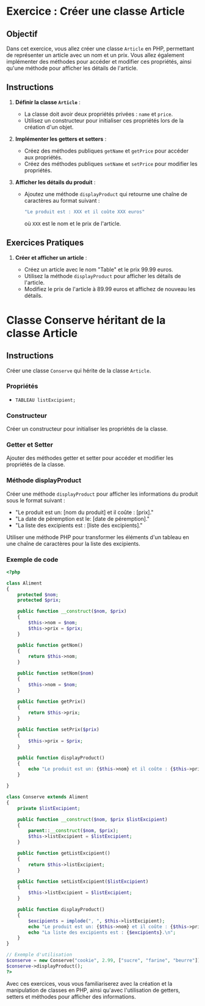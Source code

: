 # Exercice : Créer une classe Article

## Objectif

Dans cet exercice, vous allez créer une classe `Article` en PHP, permettant de représenter un article avec un nom et un prix. Vous allez également implémenter des méthodes pour accéder et modifier ces propriétés, ainsi qu'une méthode pour afficher les détails de l'article.

## Instructions

1. **Définir la classe `Article`** :

   - La classe doit avoir deux propriétés privées : `name` et `price`.
   - Utilisez un constructeur pour initialiser ces propriétés lors de la création d'un objet.

2. **Implémenter les getters et setters** :

   - Créez des méthodes publiques `getName` et `getPrice` pour accéder aux propriétés.
   - Créez des méthodes publiques `setName` et `setPrice` pour modifier les propriétés.

3. **Afficher les détails du produit** :
   - Ajoutez une méthode `displayProduct` qui retourne une chaîne de caractères au format suivant :
     ```php
     "Le produit est : XXX et il coûte XXX euros"
     ```
     où `XXX` est le nom et le prix de l'article.

## Exercices Pratiques

1. **Créer et afficher un article** :

   - Créez un article avec le nom "Table" et le prix 99.99 euros.
   - Utilisez la méthode `displayProduct` pour afficher les détails de l'article.
   - Modifiez le prix de l'article à 89.99 euros et affichez de nouveau les détails.

# Classe Conserve héritant de la classe Article

## Instructions

Créer une classe `Conserve` qui hérite de la classe `Article`.

### Propriétés

- `TABLEAU listExcipient;`

### Constructeur

Créer un constructeur pour initialiser les propriétés de la classe.

### Getter et Setter

Ajouter des méthodes getter et setter pour accéder et modifier les propriétés de la classe.

### Méthode displayProduct

Créer une méthode `displayProduct` pour afficher les informations du produit sous le format suivant :

- "Le produit est un: [nom du produit] et il coûte : [prix]."
- "La date de péremption est le: [date de péremption]."
- "La liste des excipients est : [liste des excipients]."

Utiliser une méthode PHP pour transformer les éléments d'un tableau en une chaîne de caractères pour la liste des excipients.

### Exemple de code

```php
<?php

class Aliment
{
    protected $nom;
    protected $prix;

    public function __construct($nom, $prix)
    {
        $this->nom = $nom;
        $this->prix = $prix;
    }

    public function getNom()
    {
        return $this->nom;
    }

    public function setNom($nom)
    {
        $this->nom = $nom;
    }

    public function getPrix()
    {
        return $this->prix;
    }

    public function setPrix($prix)
    {
        $this->prix = $prix;
    }

    public function displayProduct()
    {
        echo "Le produit est un: {$this->nom} et il coûte : {$this->prix}.\n";
    }

}

class Conserve extends Aliment
{
    private $listExcipient;

    public function __construct($nom, $prix $listExcipient)
    {
        parent::__construct($nom, $prix);
        $this->listExcipient = $listExcipient;
    }

    public function getListExcipient()
    {
        return $this->listExcipient;
    }

    public function setListExcipient($listExcipient)
    {
        $this->listExcipient = $listExcipient;
    }

    public function displayProduct()
    {
        $excipients = implode(", ", $this->listExcipient);
        echo "Le produit est un: {$this->nom} et il coûte : {$this->prix}.\n";
        echo "La liste des excipients est : {$excipients}.\n";
    }
}

// Exemple d'utilisation
$conserve = new Conserve("cookie", 2.99, ["sucre", "farine", "beurre"]);
$conserve->displayProduct();
?>

```

Avec ces exercices, vous vous familiariserez avec la création et la manipulation de classes en PHP, ainsi qu'avec l'utilisation de getters, setters et méthodes pour afficher des informations.
